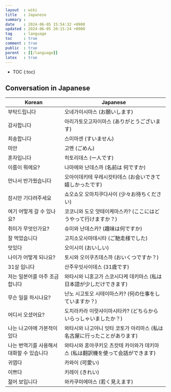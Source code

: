 ```yaml
---
layout  : wiki
title   : Japanese
summary : 
date    : 2024-06-05 15:54:32 +0900
updated : 2024-06-05 20:15:24 +0900
tag     : language
toc     : true
comment : true
public  : true
parent  : [[/language]]
latex   : true
---
```

* TOC
{:toc}

## Conversation in Japanese

| Korean            | Japanese                                    |
|-------------------|---------------------------------------------|
| 부탁드립니다            | 오네가이시마스 (お願いします)                            |
| 감사합니다             | 아리가토오고자이마스 (ありがとうございます)                     |
| 죄송합니다             | 스미마센 (すいません)                                |
| 미안                 | 고멘 (ごめん) |
| 혼자입니다             | 히토리데스 (一人です)                                |
| 이름이 뭐에요?          | 나마에와 난데스까 (名前は 何ですか) |
| 만나서 반가웠습니다        | 오아이데키테 우레시캇타데스 (お会いできて嬉しかったです)              |
| 잠시만 기다려주세요        | 쇼오쇼오 오마치쿠다사이 (少々お待ちください)                    |
| 여기 어떻게 갈 수 있나요?   | 코코니와 도오 얏테이케마스카? (ここにはどうやって行けますか？)          |
| 취미가 무엇인가요?        | 슈미와 난데스카? (趣味は何ですか)                         |
| 잘 먹었습니다           | 고치소오사마데시타 (ご馳走様でした)                         |
| 맛있다               | 오이시이 (おいしい)                                 |
| 나이가 어떻게 되나요?      | 토시와 오이쿠츠데스까 (おいくつですか？)                      | 
| 31살 입니다 | 산주우잇사이데스 (31歳です)                            |                  
| 저는 일본어를 아주 조금 합니다 | 와타시와 니혼고가 스코시다케 데키마스 (私は日本語が少しだけできます)       |
| 무슨 일을 하시나요?       | 난노 시고토오 시테이마스카? (何の仕事をしていますか？)              |
| 어디서 오셨어요?         | 도치라카라 이랏샤이마시타카? (どちらからいらっしゃいましたか？)          |
| 나는 나고야에 가본적이 있다 | 와타시와 나고야니 잇타 코토가 아리마스 (私は名古屋に行ったことがあります)    |
| 나는 번역기를 사용해서 대화할 수 있습니다 | 와타시와 혼야쿠키오 츠캇테 카이와가 데키마스 (私は翻訳機を使って会話ができます) |
| 귀엽다 | 카와이 (可愛い)                                   |
| 이쁘다 | 키레이 (きれい)                                   |
| 젊어 보입니다 | 와카쿠미에마스 (若く見えます)                            |
